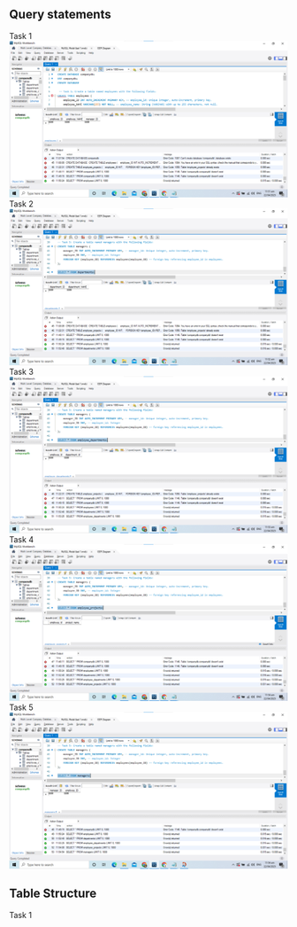 ## Query statements

Task 1
![image alt](https://github.com/adrianlabor19/adrianlabor19/blob/56d93ae7d6fdfc38d348cbae9b511c59d6263f3f/Finals%20Task%201.%20Multi%20Level%20Company%20Database/image/Screenshot%202025-04-22%20115201.png)
Task 2
![image alt](https://github.com/adrianlabor19/adrianlabor19/blob/56d93ae7d6fdfc38d348cbae9b511c59d6263f3f/Finals%20Task%201.%20Multi%20Level%20Company%20Database/image/Screenshot%202025-04-22%20115250.png)
Task 3
![image alt](https://github.com/adrianlabor19/adrianlabor19/blob/56d93ae7d6fdfc38d348cbae9b511c59d6263f3f/Finals%20Task%201.%20Multi%20Level%20Company%20Database/image/Screenshot%202025-04-22%20115336.png)
Task 4
![image alt](https://github.com/adrianlabor19/adrianlabor19/blob/56d93ae7d6fdfc38d348cbae9b511c59d6263f3f/Finals%20Task%201.%20Multi%20Level%20Company%20Database/image/Screenshot%202025-04-22%20115420.png)
Task 5
![image alt](https://github.com/adrianlabor19/adrianlabor19/blob/56d93ae7d6fdfc38d348cbae9b511c59d6263f3f/Finals%20Task%201.%20Multi%20Level%20Company%20Database/image/Screenshot%202025-04-22%20115505.png)

## Table Structure

Task 1 

